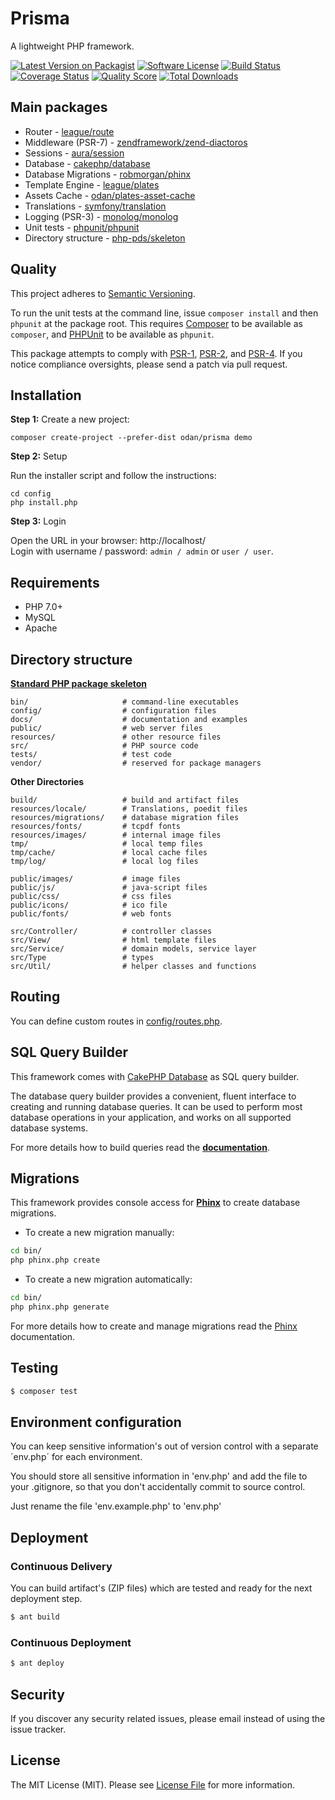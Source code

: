 # Prisma

A lightweight PHP framework.

[![Latest Version on Packagist](https://img.shields.io/github/release/odan/prisma.svg)](https://github.com/odan/prisma/releases)
[![Software License](https://img.shields.io/badge/license-MIT-brightgreen.svg)](LICENSE.md)
[![Build Status](https://travis-ci.org/odan/prisma.svg?branch=master)](https://travis-ci.org/odan/prisma)
[![Coverage Status](https://scrutinizer-ci.com/g/odan/prisma/badges/coverage.png?b=master)](https://scrutinizer-ci.com/g/odan/prisma/code-structure)
[![Quality Score](https://scrutinizer-ci.com/g/odan/prisma/badges/quality-score.png?b=master)](https://scrutinizer-ci.com/g/odan/prisma/?branch=master)
[![Total Downloads](https://img.shields.io/packagist/dt/odan/prisma.svg)](https://packagist.org/packages/odan/prisma)


## Main packages

* Router - [league/route](https://packagist.org/packages/league/route)
* Middleware (PSR-7) - [zendframework/zend-diactoros](https://github.com/zendframework/zend-diactorose)
* Sessions - [aura/session](https://github.com/aura/session)
* Database - [cakephp/database](https://github.com/cakephp/database)
* Database Migrations - [robmorgan/phinx](https://github.com/robmorgan/phinx)
* Template Engine - [league/plates](https://github.com/thephpleague/plates)
* Assets Cache - [odan/plates-asset-cache](https://github.com/odan/plates-asset-cache)
* Translations - [symfony/translation](https://github.com/symfony/Translation)
* Logging (PSR-3) - [monolog/monolog](https://github.com/Seldaek/monolog) 
* Unit tests - [phpunit/phpunit](https://github.com/sebastianbergmann/phpunit)
* Directory structure - [php-pds/skeleton](https://github.com/php-pds/skeleton)

## Quality

This project adheres to [Semantic Versioning](http://semver.org/).

To run the unit tests at the command line, issue `composer install` and then
`phpunit` at the package root. This requires [Composer][] to be available as
`composer`, and [PHPUnit][] to be available as `phpunit`.

This package attempts to comply with [PSR-1][], [PSR-2][], and [PSR-4][]. If
you notice compliance oversights, please send a patch via pull request.

## Installation

**Step 1:** Create a new project:

```shell
composer create-project --prefer-dist odan/prisma demo
```

**Step 2:** Setup

Run the installer script and follow the instructions:

```shell
cd config
php install.php
```

**Step 3:** Login<br>

Open the URL in your browser: http://localhost/<br>
Login with username / password: `admin / admin` or `user / user`.

## Requirements

* PHP 7.0+
* MySQL
* Apache

## Directory structure

**[Standard PHP package skeleton](https://github.com/php-pds/skeleton)**

```
bin/                     # command-line executables
config/                  # configuration files
docs/                    # documentation and examples
public/                  # web server files
resources/               # other resource files
src/                     # PHP source code
tests/                   # test code
vendor/                  # reserved for package managers
```

**Other Directories**

```
build/                   # build and artifact files
resources/locale/        # Translations, poedit files
resources/migrations/    # database migration files
resources/fonts/         # tcpdf fonts
resources/images/        # internal image files
tmp/                     # local temp files
tmp/cache/               # local cache files
tmp/log/                 # local log files
 
public/images/           # image files
public/js/               # java-script files
public/css/              # css files
public/icons/            # ico file
public/fonts/            # web fonts

src/Controller/          # controller classes
src/View/                # html template files
src/Service/             # domain models, service layer
src/Type                 # types
src/Util/                # helper classes and functions
```

## Routing

You can define custom routes in [config/routes.php](config/routes.php). 

## SQL Query Builder

This framework comes with [CakePHP Database](https://github.com/cakephp/database) as SQL query builder.

The database query builder provides a convenient, fluent interface to creating and running database queries. It can be used to perform most database operations in your application, and works on all supported database systems.

For more details how to build queries read the **[documentation](http://book.cakephp.org/3.0/en/orm/query-builder.html)**.

## Migrations

This framework provides console access for **[Phinx](https://phinx.org/)** to create database migrations. 

* To create a new migration manually:

```bash
cd bin/
php phinx.php create
```

* To create a new migration automatically:

```bash
cd bin/
php phinx.php generate
```

For more details how to create and manage migrations read the [Phinx](http://docs.phinx.org/en/latest/) documentation.

## Testing

``` bash
$ composer test
```

## Environment configuration

You can keep sensitive information's out of version control with a separate ´env.php´ for each environment.

You should store all sensitive information in 'env.php' and add the file to your .gitignore, so that you don't accidentally commit to source control.

Just rename the file 'env.example.php' to 'env.php'

## Deployment

### Continuous Delivery

You can build artifact's (ZIP files) which are tested and ready for the next deployment step.

``` bash
$ ant build
```

### Continuous Deployment

``` bash
$ ant deploy
```

## Security

If you discover any security related issues, please email instead of using the issue tracker.

## License

The MIT License (MIT). Please see [License File](LICENSE.md) for more information.


[PSR-1]: https://github.com/php-fig/fig-standards/blob/master/accepted/PSR-1-basic-coding-standard.md
[PSR-2]: https://github.com/php-fig/fig-standards/blob/master/accepted/PSR-2-coding-style-guide.md
[PSR-4]: https://github.com/php-fig/fig-standards/blob/master/accepted/PSR-4-autoloader.md
[Composer]: http://getcomposer.org/
[PHPUnit]: http://phpunit.de/